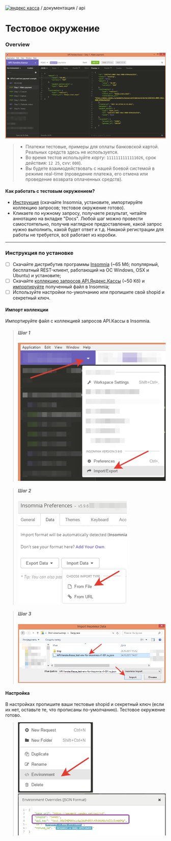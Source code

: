 [![яндекс касса](/i/yakassalogo.png "Яндекс Касса")](https://kassa.yandex.ru) / документация / api

Тестовое окружение
==================

### Overview

![пример тестового окружения для тестирования API.Яндекс.Кассы в REST клиенте Insomnia](/checkout-api/sample/rest/insomnia/api.yandex.checkout.insomnia-sample.png "пример тестового окружения для тестирования API.Яндекс.Кассы в REST клиенте Insomnia")

> * Платежи тестовые, примеры для оплаты банковской картой. Реальных средств здесь не используется.
> * Во время тестов используйте *карту*: `1111111111111026`, срок действия: `12 25`, cvv: `000`).
> * Вы будете взаимодействовать с нашей боевой системой в режиме real-time (проведение платежа, его отмена или проведение возврата оплаченных средств).

#### Как работать с тестовым окружением?

* [Инструкция](#Инструкция-по-установке) (скачайте Insomnia, установите, импортируйте коллекцию запросов; тестовое окружение готово).
* Кликаете по нужному запросу, получаете результат, читайте аннотацию на вкладке "Docs".  Любой шаг можно провести самостоятельно, получив наглядное предоставление, какой запрос нужно выполнить, какой будет ответ и т.д. Никакой регистрации для работы не требуется, всё работает из коробки.

---

### Инструкция по установке
- [ ] Скачайте дистрибутив программы [Insomnia](https://insomnia.rest/) (~65 Мб; популярный, бесплатный REST-клиент, работающий на ОС Windows, OSX и Ubuntu) и установите;
- [ ] Скачайте [коллекцию запросов API.Яндекс.Кассы](#) (~50 Кб) и [импортируйте](#Импорт-коллекции) полученный файл в Insomnia;
- [ ] Используйте настройки по-умолчанию или пропишите свой shopid и секретный ключ.

#### Импорт коллекции

Импортируйте файл с коллекцией запросов API.Кассы в Insomnia.

> ##### Шаг 1
> ![Insomnia import step1](/checkout-api/sample/rest/insomnia/insomnia-import-step1.png "Insomnia import step1")

> ##### Шаг 2
> ![Insomnia import step2](/checkout-api/sample/rest/insomnia/insomnia-import-step2.png "Insomnia import step2")

> ##### Шаг 3
> ![Insomnia import step3](/checkout-api/sample/rest/insomnia/insomnia-import-step3.png "Insomnia import step3")

#### Настройка

В настройках пропишите ваши тестовые shopid и секретный ключ (если их нет, оставьте те, что прописаны по-умолчанию). Тестовое окружение готово.

> ![Insomnia settings step1](/checkout-api/sample/rest/insomnia/settings-step1.png "Insomnia settings step1")
> ![Insomnia settings step2](/checkout-api/sample/rest/insomnia/settings-step2.png "Insomnia settings step2")

<!--
#### Ссылки
* [Insomnia](https://insomnia.rest/) - удобный, бесплатный REST-клиент под все операционные системы.
* Файл с коллекцией запросов API.Кассы
* Документация API.Кассы
* Гайды API.Кассы
:mortar_board: Тестовые окружение для работы с нашим API, это подготовленная нашими специалистами легкий у установке комлекс

-->
